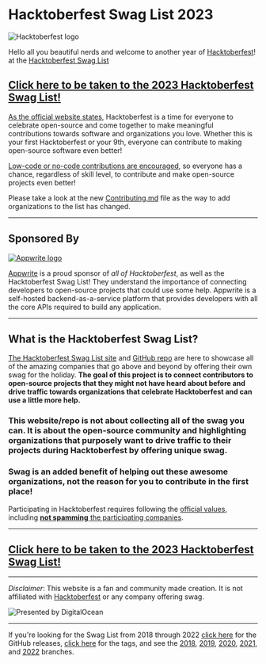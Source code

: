 # Hacktoberfest Swag List 2023

![Hacktoberfest logo](docs/img/hf10_horz_fcd_rgb.png)

Hello all you beautiful nerds and welcome to another year of [Hacktoberfest](https://hacktoberfest.com/)! at the [Hacktoberfest Swag List](https://hacktoberfestswaglist.com)

## [Click here to be taken to the 2023 Hacktoberfest Swag List!](https://hacktoberfestswaglist.com/list)

[As the official website states](https://hacktoberfest.com/#prepare-to-hack), Hacktoberfest is a time for everyone to celebrate open-source and come together to make meaningful contributions towards software and organizations you love. Whether this is your first Hacktoberfest or your 9th, everyone can contribute to making open-source software even better!

[Low-code or no-code contributions are encouraged](https://hacktoberfest.com/about/#low-or-non-code), so everyone has a chance, regardless of skill level, to contribute and make open-source projects even better!

Please take a look at the new [Contributing.md](docs/contributing.md) file as the way to add organizations to the list has changed.

---

## Sponsored By

<a href="<https://apwr.dev/3RHDflS">
<picture>
  <source media="(prefers-color-scheme: dark)" srcset="docs/img/appwrite-logotype-light.svg">
  <source media="(prefers-color-scheme: light)" srcset="docs/img/appwrite-logotype-dark.svg">
  <img alt="Appwrite logo" src="docs/img/appwrite-logotype-light.svg">
</picture>
</a>

[Appwrite](https://apwr.dev/3RHDflS) is a proud sponsor of *all of Hacktoberfest*, as well as the Hacktoberfest Swag List! They understand the importance of connecting developers to open-source projects that could use some help.
Appwrite is a self-hosted backend-as-a-service platform that provides developers with all the core APIs required to build any application.

---

## What is the Hacktoberfest Swag List?

[The Hacktoberfest Swag List site](https://hacktoberfestswaglist.com) and [GitHub repo](https://github.com/crweiner/hacktoberfest-swag-list) are here to showcase all of the amazing companies that go above and beyond by offering their own swag for the holiday. **The goal of this project is to connect contributors to open-source projects that they might not have heard about before and drive traffic towards organizations that celebrate Hacktoberfest and can use a little more help.**

### This website/repo is not about collecting all of the swag you can. It is about the open-source community and highlighting organizations that purposely want to drive traffic to their projects during Hacktoberfest by offering unique swag.

### Swag is an added benefit of helping out these awesome organizations, not the reason for you to contribute in the first place!

Participating in Hacktoberfest requires following the [official values](https://hacktoberfest.com/participation/#values), including [**not spamming** the participating companies](https://hacktoberfest.com/participation/#spam).

---

## [Click here to be taken to the 2023 Hacktoberfest Swag List!](https://hacktoberfestswaglist.com/list)

---

*Disclaimer*: This website is a fan and community made creation. It is not affiliated with [Hacktoberfest](https://hacktoberfest.com/) or any company offering swag.

![Presented by DigitalOcean](docs/img/hf10_icon_fcd_rgb.png)

---

If you're looking for the Swag List from 2018 through 2022 [click here](https://github.com/crweiner/hacktoberfest-swag-list/releases) for the GitHub releases, [click here](https://github.com/crweiner/hacktoberfest-swag-list/tags) for the tags, and see the [2018](https://github.com/crweiner/hacktoberfest-swag-list/tree/2018), [2019](https://github.com/crweiner/hacktoberfest-swag-list/tree/2019), [2020](https://github.com/crweiner/hacktoberfest-swag-list/tree/2020), [2021](https://github.com/crweiner/hacktoberfest-swag-list/tree/2021), and [2022](https://github.com/crweiner/hacktoberfest-swag-list/tree/2022) branches.

<!-- A to Z Order of Companies
A
Akto
Swag: T-shirt, hoodie and stickers.
Requirements:
1 merged PR: Akto sticker.
2 merged PRs: Akto t-shirt.
3 merged PRs: Akto hoodie.
4+ merged PRs: all of the above.
How to sign up: No special signup known.
Issues: All the Hacktoberfest tagged issues
Notes: Check out the Akto tweet for more information.
Alby
Swag: Stickers, Socks, Gadgets
Requirements: Be the top 3 contributors with most accepts PRs/MRs.
How to sign up: No special signup known.
Issues: All the open issues.
Notes: Read the announcement post for more details around contributing to Alby and other bitcoin-related projects.
Amplication
Swag: Stickers, t-shirt, gift cards up to USD $500.
Requirements:
Make up to 2 valid PRs to get a sticker sheet.
Make 3 or more valid PRs to get a T-shirt.
Build plugin to get gift cards worth up to USD 500.
Only person assigned to an issue will be considered a valid contributor.
How to sign up: No special signup known.
Issues:
Code and no-code open issues.
Plugin Development.
Build a Web App using Amplication.
Notes: Check out the details in the Hacktoberfest announcement post and this GitHub Issue.
Answer
Swag: Bag, Stickers, Vaunt digital badge.
Requirements:
Build a plugin and merge PR
Find a bug in current plugins and report it with issues.
Be one of the top 3 accepted plugins contributors.
How to sign up: No signup needed.
Issues: Build a plugin repo.
Notes: Other details available here.
Appsmith
Swag: Swag package for 4 winners (top submission per category)
Requirements:
Build an Appsmith App in one of the following categories: UI Building Block, Starter Templates, Full Apps, or Development Tools
Submit your App
Be the top submission in your chosen category
How to sign up: Create an Appsmith Account and Appsmith Community Account.
Notes: Other details in their announcement post and FAQ post. -->